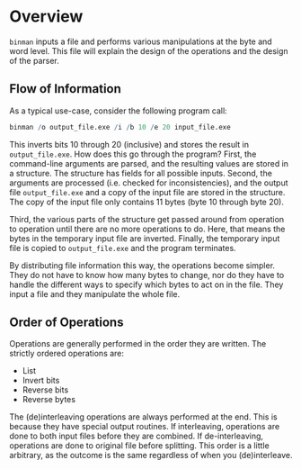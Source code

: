# Overview
`binman` inputs a file and performs various manipulations at the byte and word level. This file will explain the design of the operations and the design of the parser.

## Flow of Information
As a typical use-case, consider the following program call:

```r
binman /o output_file.exe /i /b 10 /e 20 input_file.exe
```

This inverts bits 10 through 20 (inclusive) and stores the result in `output_file.exe`. How does this go through the program? First, the command-line arguments are parsed, and the resulting values are stored in a structure. The structure has fields for all possible inputs. Second, the arguments are processed (i.e. checked for inconsistencies), and the output file `output_file.exe` and a copy of the input file are stored in the structure. The copy of the input file only contains 11 bytes (byte 10 through byte 20).

Third, the various parts of the structure get passed around from operation to operation until there are no more operations to do. Here, that means the bytes in the temporary input file are inverted. Finally, the temporary input file is copied to `output_file.exe` and the program terminates.

By distributing file information this way, the operations become simpler. They do not have to know how many bytes to change, nor do they have to handle the different ways to specify which bytes to act on in the file. They input a file and they manipulate the whole file.


## Order of Operations
Operations are generally performed in the order they are written. The strictly ordered operations are:

- List
- Invert bits
- Reverse bits
- Reverse bytes

The (de)interleaving operations are always performed at the end. This is because they have special output routines. If interleaving, operations are done to both input files before they are combined. If de-interleaving, operations are done to original file before splitting. This order is a little arbitrary, as the outcome is the same regardless of when you (de)interleave. 
